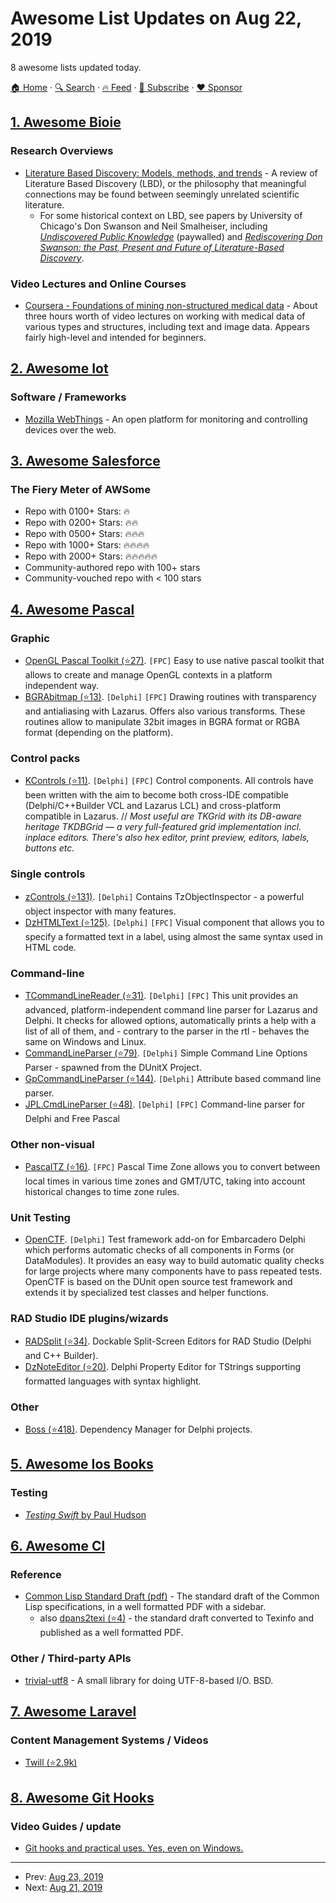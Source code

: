 # Awesome List Updates on Aug 22, 2019

8 awesome lists updated today.

[🏠 Home](/README.md) · [🔍 Search](https://www.trackawesomelist.com/search/) · [🔥 Feed](https://www.trackawesomelist.com/rss.xml) · [📮 Subscribe](https://trackawesomelist.us17.list-manage.com/subscribe?u=d2f0117aa829c83a63ec63c2f&id=36a103854c) · [❤️  Sponsor](https://github.com/sponsors/theowenyoung)



## [1. Awesome Bioie](/content/caufieldjh/awesome-bioie/README.md)

### Research Overviews

*   [Literature Based Discovery: Models, methods, and trends](https://www.sciencedirect.com/science/article/pii/S1532046417301909) - A review of Literature Based Discovery (LBD), or the philosophy that meaningful connections may be found between seemingly unrelated scientific literature.
    *   For some historical context on LBD, see papers by University of Chicago's Don Swanson and Neil Smalheiser, including [*Undiscovered Public Knowledge*](https://www.jstor.org/stable/4307965) (paywalled) and [*Rediscovering Don Swanson: the Past, Present and Future of Literature-Based Discovery*](https://www.ncbi.nlm.nih.gov/pmc/articles/PMC5771422/).

### Video Lectures and Online Courses

*   [Coursera - Foundations of mining non-structured medical data](https://www.coursera.org/learn/mining-medical-data) - About three hours worth of video lectures on working with medical data of various types and structures, including text and image data. Appears fairly high-level and intended for beginners.

## [2. Awesome Iot](/content/HQarroum/awesome-iot/README.md)

### Software / Frameworks

*   [Mozilla WebThings](https://iot.mozilla.org/) - An open platform for monitoring and controlling devices over the web.

## [3. Awesome Salesforce](/content/mailtoharshit/awesome-salesforce/README.md)

### The Fiery Meter of AWSome

*   Repo with 0100+ Stars: :fire:
*   Repo with 0200+ Stars: :fire::fire:
*   Repo with 0500+ Stars: :fire::fire::fire:
*   Repo with 1000+ Stars: :fire::fire::fire::fire:
*   Repo with 2000+ Stars: :fire::fire::fire::fire::fire:
*   Community-authored repo with 100+ stars
*   Community-vouched repo with < 100 stars

## [4. Awesome Pascal](/content/Fr0sT-Brutal/awesome-pascal/README.md)

### Graphic

*   [OpenGL Pascal Toolkit (⭐27)](https://github.com/daar/GLPT). `[FPC]` Easy to use native pascal toolkit that allows to create and manage OpenGL contexts in a platform independent way.
*   [BGRAbitmap (⭐13)](https://github.com/edivando-fpc/BGRABitmap). `[Delphi]` `[FPC]` Drawing routines with transparency and antialiasing with Lazarus. Offers also various transforms. These routines allow to manipulate 32bit images in BGRA format or RGBA format (depending on the platform).

### Control packs

*   [KControls (⭐11)](https://github.com/ThomasJaeger/KControls). `[Delphi]` `[FPC]` Control components. All controls have been written with the aim to become both cross-IDE compatible (Delphi/C++Builder VCL and Lazarus LCL) and cross-platform compatible in Lazarus.
    // *Most useful are TKGrid with its DB-aware heritage TKDBGrid — a very full-featured grid implementation incl. inplace editors. There's also hex editor, print preview, editors, labels, buttons etc.*

### Single controls

*   [zControls (⭐131)](https://github.com/MahdiSafsafi/zcontrols). `[Delphi]` Contains TzObjectInspector - a powerful object inspector with many features.
*   [DzHTMLText (⭐125)](https://github.com/digao-dalpiaz/DzHTMLText). `[Delphi]` `[FPC]` Visual component that allows you to specify a formatted text in a label, using almost the same syntax used in HTML code.

### Command-line

*   [TCommandLineReader (⭐31)](https://github.com/benibela/rcmdline). `[Delphi]` `[FPC]` This unit provides an advanced, platform-independent command line parser for Lazarus and Delphi. It checks for allowed options, automatically prints a help with a list of all of them, and - contrary to the parser in the rtl - behaves the same on Windows and Linux.
*   [CommandLineParser (⭐79)](https://github.com/VSoftTechnologies/VSoft.CommandLineParser). `[Delphi]` Simple Command Line Options Parser - spawned from the DUnitX Project.
*   [GpCommandLineParser (⭐144)](https://github.com/gabr42/GpDelphiUnits/blob/master/src/GpCommandLineParser.pas). `[Delphi]` Attribute based command line parser.
*   [JPL.CmdLineParser (⭐48)](https://github.com/jackdp/JPLib/blob/master/Base/JPL.CmdLineParser.pas). `[Delphi]` `[FPC]` Command-line parser for Delphi and Free Pascal

### Other non-visual

*   [PascalTZ (⭐16)](https://github.com/dezlov/PascalTZ). `[FPC]` Pascal Time Zone allows you to convert between local times in various time zones and GMT/UTC, taking into account historical changes to time zone rules.

### Unit Testing

*   [OpenCTF](http://openctf.sourceforge.net). `[Delphi]` Test framework add-on for Embarcadero Delphi which performs automatic checks of all components in Forms (or DataModules). It provides an easy way to build automatic quality checks for large projects where many components have to pass repeated tests. OpenCTF is based on the DUnit open source test framework and extends it by specialized test classes and helper functions.

### RAD Studio IDE plugins/wizards

*   [RADSplit (⭐34)](https://github.com/LaKraven/RADSplit). Dockable Split-Screen Editors for RAD Studio (Delphi and C++ Builder).
*   [DzNoteEditor (⭐20)](https://github.com/digao-dalpiaz/DzNoteEditor). Delphi Property Editor for TStrings supporting formatted languages with syntax highlight.

### Other

*   [Boss (⭐418)](https://github.com/HashLoad/boss). Dependency Manager for Delphi projects.

## [5. Awesome Ios Books](/content/bystritskiy/awesome-ios-books/README.md)

### Testing

*   [*Testing Swift* by Paul Hudson](https://www.hackingwithswift.com/store/testing-swift)

## [6. Awesome Cl](/content/CodyReichert/awesome-cl/README.md)

### Reference

*   [Common Lisp Standard Draft (pdf)](https://franz.com/support/documentation/cl-ansi-standard-draft-w-sidebar.pdf) - The standard draft of the Common Lisp specifications, in a well formatted PDF with a sidebar.
    *   also [dpans2texi (⭐4)](https://github.com/mmontone/dpans2texi/releases/) - the standard draft converted to Texinfo and published as a well formatted PDF.

### Other / Third-party APIs

*   [trivial-utf8](https://common-lisp.net/project/trivial-utf-8/) - A small library for doing UTF-8-based I/O. BSD.

## [7. Awesome Laravel](/content/chiraggude/awesome-laravel/README.md)

### Content Management Systems / Videos

*   [Twill (⭐2.9k)](https://github.com/area17/twill)

## [8. Awesome Git Hooks](/content/CompSciLauren/awesome-git-hooks/README.md)

### Video Guides / update

*   [Git hooks and practical uses. Yes, even on Windows.](http://www.youtube.com/watch?feature=player_embedded\&v=fMYv6-SZsSo\&t=140s)

---

- Prev: [Aug 23, 2019](/content/2019/08/23/README.md)
- Next: [Aug 21, 2019](/content/2019/08/21/README.md)